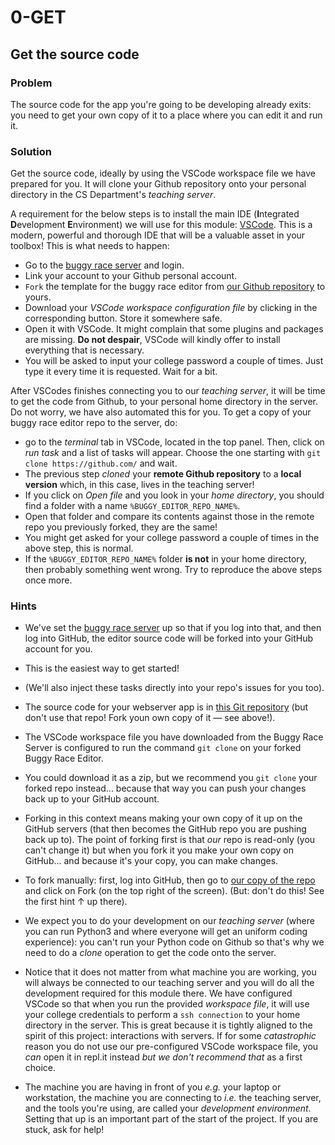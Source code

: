 #  0-GET

## Get the source code

### Problem

The source code for the app you're going to be developing already exits: you
need to get your own copy of it to a place where you can edit it and run it.

### Solution

Get the source code, ideally by using the VSCode workspace file we have
prepared for you. It will clone your Github repository onto your personal
directory in the CS Department's *teaching server*.

A requirement for the below steps is to install the main IDE (**I**ntegrated
**D**evelopment **E**nvironment) we will use for this module:
[VSCode](https://code.visualstudio.com/). This is a modern, powerful and
thorough IDE that will be a valuable asset in your toolbox! This is what needs
to happen:

* Go to the [buggy race server](%BUGGY_RACE_SERVER_URL%) and login.
* Link your account to your Github personal account.
* `Fork` the template for the buggy race editor from
  [our Github repository](%BUGGY_EDITOR_GITHUB_URL%) to yours.
* Download your *VSCode workspace configuration file* by clicking in the
  corresponding button. Store it somewhere safe.
* Open it with VSCode. It might complain that some plugins and packages are
  missing. **Do not despair**, VSCode will kindly offer to install everything
  that is necessary.
* You will be asked to input your college password a couple of times. Just type
  it every time it is requested. Wait for a bit.


After VSCodes finishes connecting you to our *teaching server*, it will be time
to get the code from Github, to your personal home directory in the server.
Do not worry, we have also automated this for you. To get a copy of your buggy
race editor repo to the server, do:

* go to the *terminal* tab in VSCode, located in the top panel. Then, click on
  *run task* and a list of tasks will appear. Choose the one starting with
  `git clone https://github.com/` and wait.
* The previous step *cloned* your **remote Github repository** to a **local
  version** which, in this case, lives in the teaching server!
* If you click on *Open file* and you look in your *home directory*, you should
  find a folder with a name `%BUGGY_EDITOR_REPO_NAME%`.
* Open that folder and compare its contents against those in the remote repo you
  previously forked, they are the same!
* You might get asked for your college password a couple of times in the above
  step, this is normal.
* If the `%BUGGY_EDITOR_REPO_NAME%` folder **is not** in your home directory,
  then probably something went wrong. Try to reproduce the above steps once
  more.


### Hints

* We've set the [buggy race server](%BUGGY_RACE_SERVER_URL%) up so that if you
  log into that, and then log into GitHub, the editor source code will be
  forked into your GitHub account for you.

* This is the easiest way to get started!

* (We'll also inject these tasks directly into your repo's issues for you too).

* The source code for your webserver app is in
  [this Git repository](%BUGGY_EDITOR_GITHUB_URL%) (but don't use that repo!
  Fork youn own copy of it — see above!).

* The VSCode workspace file you have downloaded from the Buggy Race Server is
  configured to run the command `git clone` on your forked Buggy Race Editor. 

* You could download it as a zip, but we recommend you `git clone` your forked
  repo instead... because that way you can push your changes back up to your
  GitHub account.

* Forking in this context means making your own copy of it up on the GitHub
  servers (that then becomes the GitHub repo you are pushing back up to). The
  point of forking first is that _our_ repo is read-only (you can't change it)
  but when you fork it you make your own copy on GitHub... and because it's
  your copy, you can make changes.

* To fork manually: first, log into GitHub, then go to
  [our copy of the repo](%BUGGY_EDITOR_GITHUB_URL%) and click on Fork (on the
  top right of the screen). (But: don't do this! See the first hint ↑ up there).

* We expect you to do your development on our _teaching server_ (where you can
  run Python3 and where everyone will get an uniform coding experience): you
  can't run your Python code on Github so that's why we need to do a _clone_
  operation to get the code onto the server.

* Notice that it does not matter from what machine you are working, you will
  always be connected to our teaching server and you will do all the
  development required for this module there. We have configured VSCode so that
  when you run the provided *workspace file*, it will use your college
  credentials to perform a `ssh connection` to your home directory in the
  server. This is great because it is tightly aligned to the spirit of this
  project: interactions with servers. If for some *catastrophic* reason you do
  not use our pre-configured VSCode workspace file, you _can_ open it in
  repl.it instead *but we don't recommend that* as a first choice.
  
* The machine you are having in front of you *e.g.* your laptop or workstation,
  the machine you are connecting to *i.e.* the teaching server, and the tools
  you're using, are called your _development environment_. Setting that up is
  an important part of the start of the project. If you are stuck, ask for help!

